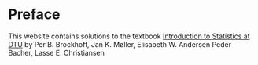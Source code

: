 # Preface

This website contains solutions to the textbook [Introduction to Statistics at DTU](https://02323.compute.dtu.dk/enotes/book-IntroStatistics) by Per B. Brockhoff, Jan K. Møller, Elisabeth W. Andersen Peder Bacher, Lasse E. Christiansen



